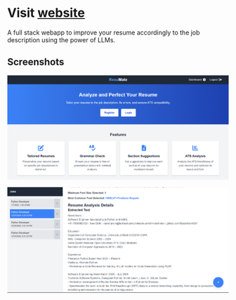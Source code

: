 # Visit [website](https://p01--frontend--czmm4bhyylqv.code.run/)
A full stack webapp to improve your resume accordingly to the job description using the power of LLMs.
## Screenshots

![home](homepage.png)

![resume](resume_analysis.png)
